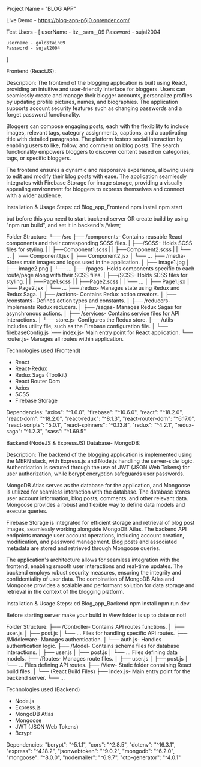 Project Name - "BLOG APP"

Live Demo - https://blog-app-p6j0.onrender.com/

Test Users - [
    userName - itz__sam__09
    Password - sujal2004

    username - goldstain09
    Password - sujal2004
]


Frontend (ReactJS):

Description:
The frontend of the blogging application is built using React, providing an intuitive and user-friendly interface for bloggers. Users can seamlessly create and manage their blogger accounts, personalize profiles by updating profile pictures, names, and biographies. The application supports account security features such as changing passwords and a forget password functionality.

Bloggers can compose engaging posts, each with the flexibility to include images, relevant tags, category assignments, captions, and a captivating title with detailed paragraphs. The platform fosters social interaction by enabling users to like, follow, and comment on blog posts. The search functionality empowers bloggers to discover content based on categories, tags, or specific bloggers.

The frontend ensures a dynamic and responsive experience, allowing users to edit and modify their blog posts with ease. The application seamlessly integrates with Firebase Storage for image storage, providing a visually appealing environment for bloggers to express themselves and connect with a wider audience.

Installation & Usage Steps:
cd Blog_app_Frontend
npm install
npm start

but before this you need to start backend server OR
create build by using "npm run build", and set it in backend's /View;

Folder Structure:
└── /src
├── /components- Contains reusable React components and their corresponding SCSS files.
| ├──/SCSS- Holds SCSS files for styling.
| | ├──Component1.scss
| | ├──Component2.scss
| | └── ...
│ ├── Component1.jsx
│ ├── Component2.jsx
│ └── ...
├── /media- Stores main images and logos used in the application.
│ ├── image1.jpg
│ ├── image2.png
│ └── ...
├── /pages- Holds components specific to each route/page along with their SCSS files.
| ├──/SCSS- Holds SCSS files for styling.
| | ├──Page1.scss
| | ├──Page2.scss
| | └── ...
│ ├── Page1.jsx
│ ├── Page2.jsx
│ └── ...
├── /redux- Manages state using Redux and Redux Saga.
│ ├── /actions- Contains Redux action creators.
│ ├── /constants- Defines action types and constants.
│ ├── /reducers- Implements Redux reducers.
│ ├── /sagas- Manages Redux Sagas for asynchronous actions.
│ ├── /services- Contains service files for API interactions.
│ └── store.js- Configures the Redux store.
├── /utils- Includes utility file, such as the Firebase configuration file.
│ └── firebaseConfig.js
├── index.js- Main entry point for React application.
└── router.js- Manages all routes within application.

Technologies used (Frontend)

- React
- React-Redux
- Redux Saga {Toolkit}
- React Router Dom
- Axios
- SCSS
- Firebase Storage

Dependencies:
"axios": "^1.6.0",
"firebase": "^10.6.0",
"react": "^18.2.0",
"react-dom": "^18.2.0",
"react-redux": "^8.1.3",
"react-router-dom": "^6.17.0",
"react-scripts": "5.0.1",
"react-spinners": "^0.13.8",
"redux": "^4.2.1",
"redux-saga": "^1.2.3",
"sass": "^1.69.5"

Backend (NodeJS & ExpressJS) Database- MongoDB:

Description:
The backend of the blogging application is implemented using the MERN stack, with Express.js and Node.js handling the server-side logic. Authentication is secured through the use of JWT (JSON Web Tokens) for user authorization, while bcrypt encryption safeguards user passwords.

MongoDB Atlas serves as the database for the application, and Mongoose is utilized for seamless interaction with the database. The database stores user account information, blog posts, comments, and other relevant data. Mongoose provides a robust and flexible way to define data models and execute queries.

Firebase Storage is integrated for efficient storage and retrieval of blog post images, seamlessly working alongside MongoDB Atlas. The backend API endpoints manage user account operations, including account creation, modification, and password management. Blog posts and associated metadata are stored and retrieved through Mongoose queries.

The application's architecture allows for seamless integration with the frontend, enabling smooth user interactions and real-time updates. The backend employs robust security measures, ensuring the integrity and confidentiality of user data. The combination of MongoDB Atlas and Mongoose provides a scalable and performant solution for data storage and retrieval in the context of the blogging platform.

Installation & Usage Steps:
cd Blog_app_Backend
npm install
npm run dev

Before starting server make your build in View folder is up to date or not!

Folder Structure:
├── /Controller- Contains API routes functions.
│ ├── user.js
│ ├── post.js
│ └── ... Files for handling specific API routes.
├── /Middleware- Manages authentication.
│ └── auth.js- Handles authentication logic.
├── /Model- Contains schema files for database interactions.
│ ├── user.js
│ ├── post.js
│ └── ... Files defining data models.
├── /Routes- Manages route files.
│ ├── user.js
│ ├── post.js
│ └── ... Files defining API routes.
├── /View- Static folder containing React build files.
│ └── (React Build Files)
├── index.js- Main entry point for the backend server.
└── ...

Technologies used (Backend)

- Node.js
- Express.js
- MongoDB Atlas
- Mongoose
- JWT (JSON Web Tokens)
- Bcrypt

Dependencies:
"bcrypt": "^5.1.1",
"cors": "^2.8.5",
"dotenv": "^16.3.1",
"express": "^4.18.2",
"jsonwebtoken": "^9.0.2",
"mongodb": "^6.2.0",
"mongoose": "^8.0.0",
"nodemailer": "^6.9.7",
"otp-generator": "^4.0.1"
